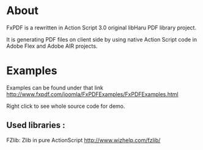 # About #

FxPDF is a rewritten in Action Script 3.0 original libHaru PDF library project.

It is generating PDF files on client side by using native Action Script code in Adobe Flex and Adobe AIR projects.

# Examples #

Examples can be found under that link
http://www.fxpdf.com/joomla/FxPDFExamples/FxPDFExamples.html

Right click to see whole source code for demo.

## Used libraries : ##

FZlib: Zlib in pure ActionScript http://www.wizhelp.com/fzlib/